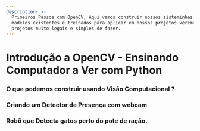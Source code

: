 ```yaml
---
description: >-
  Primeiros Passos com OpenCV, Aqui vamos construir nossos sisteminhas usando
  modelos existentes e treinados para aplicar em nossos projetos veremos 3
  projetos muito legais e simples de fazer.
---
```


# Introdução a OpenCV - Ensinando Computador a Ver com Python

### O que podemos construir usando Visão Computacional ? 

### Criando um Detector de Presença com webcam



### Robô que Detecta gatos perto do pote de ração.

###  


